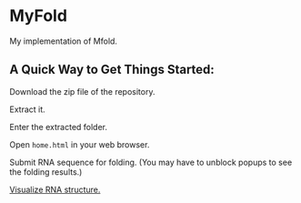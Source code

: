 # MyFold
My implementation of Mfold.

## A Quick Way to Get Things Started:

Download the zip file of the repository.

Extract it.

Enter the extracted folder.

Open `home.html` in your web browser.

Submit RNA sequence for folding. (You may have to unblock popups to see the folding results.)

[Visualize RNA structure.](http://rna.tbi.univie.ac.at/forna/)
